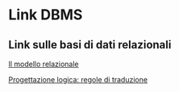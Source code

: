 # Link DBMS

## Link sulle basi di dati relazionali

[Il modello relazionale](http://www-db.deis.unibo.it/courses/SIL-A/PDF/Relazionale-2p.pdf)

[Progettazione logica: regole di traduzione](http://www-db.deis.unibo.it/courses/SI-T/PDF/08.1.progLogica.traduzione-2p.pdf)
